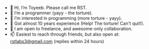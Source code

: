 - 👋 Hi, I’m Toyeeb. Please call me RST.
- 🌱 I’m a programmer (yayy - the torture).
- 👀 I’m interested in programming (more torture - yayy).
- 🎾 Got almost 10 years experience (Help! The torture! Can't quit!).
- 💼 I am open to freelance, and awesome-only collaboration.
- 📫 Easiest to reach through friends, but also open at: rstlabs3@gmail.com (replies within 24 hours)

<!---
Olam69/Olam69 is a ✨ special ✨ repository because its `README.md` (this file) appears on your GitHub profile.
You can click the Preview link to take a look at your changes.
--->
